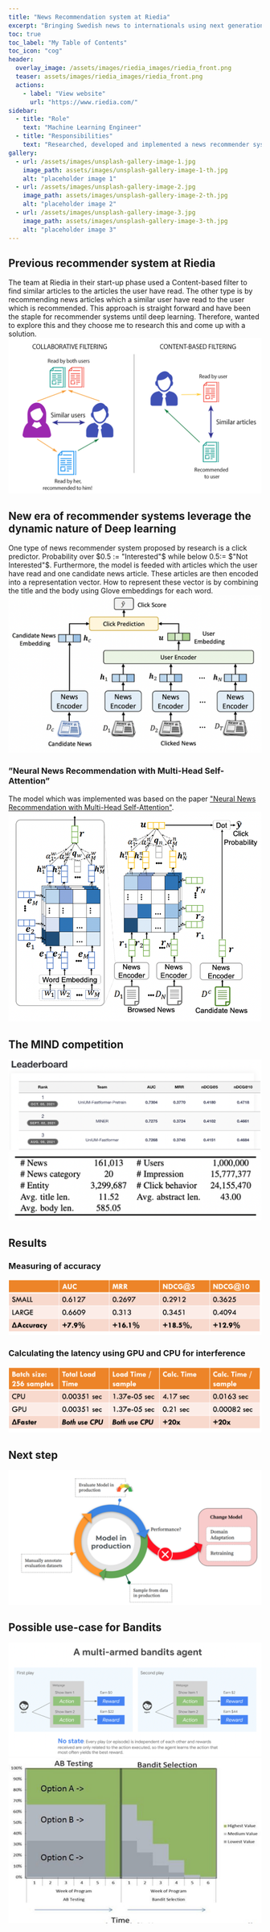 ```yaml
---
title: "News Recommendation system at Riedia"
excerpt: "Bringing Swedish news to internationals using next generation machine translation🆎🉐"
toc: true
toc_label: "My Table of Contents"
toc_icon: "cog"
header:
  overlay_image: /assets/images/riedia_images/riedia_front.png
  teaser: assets/images/riedia_images/riedia_front.png
  actions:
    - label: "View website"
      url: "https://www.riedia.com/"
sidebar:
  - title: "Role"
    text: "Machine Learning Engineer"
  - title: "Responsibilities"
    text: "Researched, developed and implemented a news recommender system for Riedia"
gallery:
  - url: /assets/images/unsplash-gallery-image-1.jpg
    image_path: assets/images/unsplash-gallery-image-1-th.jpg
    alt: "placeholder image 1"
  - url: /assets/images/unsplash-gallery-image-2.jpg
    image_path: assets/images/unsplash-gallery-image-2-th.jpg
    alt: "placeholder image 2"
  - url: /assets/images/unsplash-gallery-image-3.jpg
    image_path: assets/images/unsplash-gallery-image-3-th.jpg
    alt: "placeholder image 3"
---
```

## Previous recommender system at Riedia
The team at Riedia in their start-up phase used a Content-based filter to find similar articles to the articles the user have read. The other type is by recommending news articles which a similar user have read to the user which is recommended. This approach is straight forward and have been the staple for recommender systems until deep learning. Therefore, wanted to explore this and they choose me to research this and come up with a solution.
![png](/assets/images/riedia_images/recommender.png)

## New era of recommender systems leverage the dynamic nature of Deep learning
One type of news recommender system proposed by research is a click predictor. Probability over $0.5 := "Interested"$ while below $0.5 :=$ $"Not Interested"$. Furthermore, the model is feeded with articles which the user have read and one candidate news article. These articles are then encoded into a representation vector. How to represent these vector is by combining the title and the body using Glove embeddings for each word. 
![png](/assets/images/riedia_images/model1.png)

### ”Neural News Recommendation with Multi-Head Self-Attention”
The model which was implemented was based on the paper ["Neural News Recommendation with Multi-Head Self-Attention"](https://aclanthology.org/D19-1671/).
![png](/assets/images/riedia_images/model2.png)

## The MIND competition
![png](/assets/images/riedia_images/leaderboard.png)
![png](/assets/images/riedia_images/dataset.png)

## Results
### Measuring of accuracy
![png](/assets/images/riedia_images/results1.png)

### Calculating the latency using GPU and CPU for interference
![png](/assets/images/riedia_images/results2.png)

## Next step
![png](/assets/images/riedia_images/development.png)

## Possible use-case for Bandits
![png](/assets/images/riedia_images/bandit1.png)
![jpg](/assets/images/riedia_images/bandit2.jpg)
